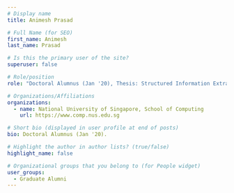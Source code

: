 ```yaml
---
# Display name
title: Animesh Prasad

# Full Name (for SEO) 
first_name: Animesh
last_name: Prasad

# Is this the primary user of the site?
superuser: false

# Role/position
role: "Doctoral Alumnus (Jan '20), Thesis: Structured Information Extraction for Scientific Documents"

# Organizations/Affiliations
organizations:
  - name: National University of Singapore, School of Computing
    url: https://www.comp.nus.edu.sg

# Short bio (displayed in user profile at end of posts)
bio: Doctoral Alumnus (Jan '20). 

# Highlight the author in author lists? (true/false)
highlight_name: false

# Organizational groups that you belong to (for People widget)
user_groups:
  - Graduate Alumni
---
```

